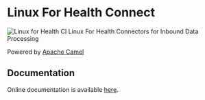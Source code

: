# Linux For Health Connect
![Linux for Health CI](https://github.com/LinuxForHealth/connect/workflows/Linux%20for%20Health%20CI/badge.svg?branch=master)
Linux For Health Connectors for Inbound Data Processing

Powered by [Apache Camel](https://camel.apache.org/)

## Documentation
Online documentation is available [here](https://linuxforhealth.github.io/docs).
